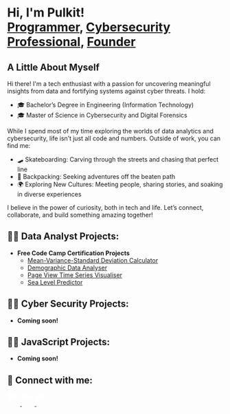 <h1>Hi, I'm Pulkit! <br/><a href="https://github.com/joshmadakor1">Programmer</a>, <a href="https://www.linkedin.com/in/joshmadakor/">Cybersecurity Professional</a>, <a href="https://www.youtube.com/c/joshmadakor">Founder</a></h1>

<h2> A Little About Myself </h2>

Hi there! I'm a tech enthusiast with a passion for uncovering meaningful insights from data and fortifying systems against cyber threats. I hold:

- 🎓 Bachelor’s Degree in Engineering (Information Technology)
- 🎓 Master of Science in Cybersecurity and Digital Forensics
  
While I spend most of my time exploring the worlds of data analytics and cybersecurity, life isn’t just all code and numbers. Outside of work, you can find me:

- 🛹 Skateboarding: Carving through the streets and chasing that perfect line
- 🎒 Backpacking: Seeking adventures off the beaten path
- 🌍 Exploring New Cultures: Meeting people, sharing stories, and soaking in diverse experiences
  
I believe in the power of curiosity, both in tech and life. Let’s connect, collaborate, and build something amazing together!
 
<h2>👨‍💻 Data Analyst Projects:</h2>

- <b>Free Code Camp Certification Projects</b>
  - [Mean-Variance-Standard Deviation Calculator](https://github.com/JainSec/boilerplate-mean-variance-standard-deviation-calculator)
  - [Demographic Data Analyser](https://github.com/JainSec/boilerplate-medical-data-visualizer)
  - [Page View Time Series Visualiser](https://github.com/JainSec/boilerplate-page-view-time-series-visualizer)
  - [Sea Level Predictor](https://github.com/JainSec/boilerplate-sea-level-predictor)

<h2>👨‍💻 Cyber Security Projects:</h2>

- <b> Coming soon! </b>

<h2>👨‍💻 JavaScript Projects:</h2>

- <b> Coming soon! </b>

<h2> 🤳 Connect with me:</h2>

<p align="left">
  <a href="https://linkedin.com/in/pkitofficial" target="_blank">
    <img alt="PulkitJain | LinkedIn" width="30px" src="https://cdn.jsdelivr.net/npm/simple-icons@v3/icons/linkedin.svg" style="filter: brightness(0) invert(1);" />
  </a>
  <a href="https://github.com/jainsec" target="_blank">
    <img alt="PulkitJain | GitHub" width="30px" src="https://cdn.jsdelivr.net/npm/simple-icons@v3/icons/github.svg" style="filter: brightness(0) invert(1);" />
  </a>
  <a href="https://www.kaggle.com/jainsec" target="_blank">
    <img alt="PulkitJain | Kaggle" width="30px" src="https://cdn.jsdelivr.net/npm/simple-icons@v3/icons/kaggle.svg" style="filter: brightness(0) invert(1);" />
  </a>
</p>
